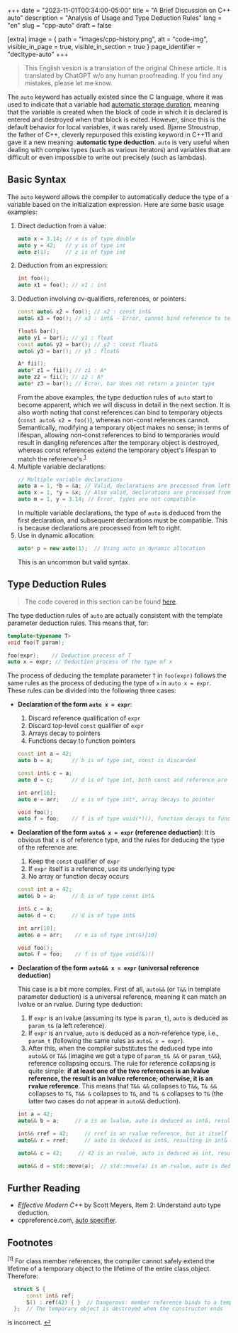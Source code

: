 +++
date = "2023-11-01T00:34:00-05:00"
title = "A Brief Discussion on C++ auto"
description = "Analysis of Usage and Type Deduction Rules"
lang = "en"
slug = "cpp-auto"
draft = false


[extra]
    image = { path = "images/cpp-history.png", alt = "code-img", visible_in_page = true, visible_in_section = true }
    page_identifier = "decltype-auto"
+++

> This English vesion is a translation of the original Chinese article. It is translated by ChatGPT w/o any human proofreading. If you find any mistakes, please let me know.

The `auto` keyword has actually existed since the C language, where it was used to indicate that a variable had [automatic storage duration](https://en.cppreference.com/w/cpp/language/storage_duration), meaning that the variable is created when the block of code in which it is declared is entered and destroyed when that block is exited. However, since this is the default behavior for local variables, it was rarely used. Bjarne Stroustrup, the father of C++, cleverly repurposed this existing keyword in C++11 and gave it a new meaning: **automatic type deduction**. `auto` is very useful when dealing with complex types (such as various iterators) and variables that are difficult or even impossible to write out precisely (such as lambdas).
<!--more-->

## Basic Syntax

The `auto` keyword allows the compiler to automatically deduce the type of a variable based on the initialization expression. Here are some basic usage examples:

1. Direct deduction from a value:
   ```cpp
   auto x = 3.14; // x is of type double
   auto y = 42;   // y is of type int
   auto z(1);     // z is of type int
   ```
2. Deduction from an expression:
   ```cpp
   int foo();
   auto x1 = foo(); // x1 : int
   ```
3. Deduction involving cv-qualifiers, references, or pointers:
   ```cpp
   const auto& x2 = foo(); // x2 : const int& 
   auto& x3 = foo(); // x3 : int& - Error, cannot bind reference to temporary object

   float& bar();
   auto y1 = bar(); // y1 : float
   const auto& y2 = bar(); // y2 : const float& 
   auto& y3 = bar(); // y3 : float&

   A* fii();
   auto* z1 = fii(); // z1 : A*
   auto z2 = fii(); // z2 : A*
   auto* z3 = bar(); // Error, bar does not return a pointer type
   ```
   From the above examples, the type deduction rules of `auto` start to become apparent, which we will discuss in detail in the next section. It is also worth noting that const references can bind to temporary objects (`const auto& x2 = foo()`), whereas non-const references cannot. Semantically, modifying a temporary object makes no sense; in terms of lifespan, allowing non-const references to bind to temporaries would result in dangling references after the temporary object is destroyed, whereas const references extend the temporary object's lifespan to match the reference's.<sup id="a1">[1](#f1)</sup>
4. Multiple variable declarations:
   ```cpp
   // Multiple variable declarations
   auto a = 1, *b = &a; // Valid, declarations are processed from left to right
   auto x = 1, *y = &x; // Also valid, declarations are processed from left to right
   auto m = 1, y = 3.14; // Error, types are not compatible
   ```
   In multiple variable declarations, the type of `auto` is deduced from the first declaration, and subsequent declarations must be compatible. This is because declarations are processed from left to right.
5. Use in dynamic allocation:
    ```cpp
    auto* p = new auto(1);  // Using auto in dynamic allocation
    ```
    This is an uncommon but valid syntax.

## Type Deduction Rules

> The code covered in this section can be found [here](https://github.com/EtoDemerzel0427/LangLawyer/blob/main/auto-deduce.cpp).

The type deduction rules of `auto` are actually consistent with the template parameter deduction rules. This means that, for:

```cpp
template<typename T>
void foo(T param);

foo(expr);    // Deduction process of T
auto x = expr; // Deduction process of the type of x
```
The process of deducing the template parameter `T` in `foo(expr)` follows the same rules as the process of deducing the type of `x` in `auto x = expr`. These rules can be divided into the following three cases:

- **Declaration of the form `auto x = expr`**:
  1. Discard reference qualification of `expr`
  2. Discard top-level `const` qualifier of `expr`
  3. Arrays decay to pointers
  4. Functions decay to function pointers
  ```cpp
  const int a = 42;
  auto b = a;      // b is of type int, const is discarded

  const int& c = a;
  auto d = c;      // d is of type int, both const and reference are discarded

  int arr[10];
  auto e = arr;    // e is of type int*, array decays to pointer

  void foo();
  auto f = foo;    // f is of type void(*)(), function decays to function pointer
  ```
- **Declaration of the form `auto& x = expr` (reference deduction)**: It is obvious that `x` is of reference type, and the rules for deducing the type of the reference are:
  1. Keep the `const` qualifier of `expr`
  2. If `expr` itself is a reference, use its underlying type
  3. No array or function decay occurs
  ```cpp
  const int a = 42;
  auto& b = a;     // b is of type const int&

  int& c = a;
  auto& d = c;     // d is of type int&

  int arr[10];
  auto& e = arr;    // e is of type int(&)[10]

  void foo();
  auto& f = foo;    // f is of type void(&)()
  ```
- **Declaration of the form `auto&& x = expr` (universal reference deduction)**
  
  This case is a bit more complex. First of all, `auto&&` (or `T&&` in template parameter deduction) is a universal reference, meaning it can match an lvalue or an rvalue. During type deduction:
  1. If `expr` is an lvalue (assuming its type is `param_t`), `auto` is deduced as `param_t&` (a left reference).
  2. If `expr` is an rvalue, `auto` is deduced as a non-reference type, i.e., `param_t` (following the same rules as `auto& x = expr`).
  3. After this, when the compiler substitutes the deduced type into `auto&&` or `T&&` (imagine we get a type of `param_t& &&` or `param_t&&`), reference collapsing occurs. The rule for reference collapsing is quite simple: **if at least one of the two references is an lvalue reference, the result is an lvalue reference; otherwise, it is an rvalue reference**. This means that `T&& &&` collapses to `T&&`, `T& &&` collapses to `T&`, `T&& &` collapses to `T&`, and `T& &` collapses to `T&` (the latter two cases do not appear in `auto&&` deduction).
  ```cpp
  int a = 42;
  auto&& b = a;     // a is an lvalue, auto is deduced as int&, resulting in int& &&, which collapses to int&

  int&& rref = 42;     // rref is an rvalue reference, but it itself is an lvalue
  auto&& r = rref;     // auto is deduced as int&, resulting in int& &&, which collapses to int&

  auto&& c = 42;     // 42 is an rvalue, auto is deduced as int, resulting in int&&

  auto&& d = std::move(a);  // std::move(a) is an rvalue, auto is deduced as int, resulting in int&& &&, which collapses to int&&
  ```

## Further Reading
- *Effective Modern C++* by Scott Meyers, Item 2: Understand auto type deduction.
- cppreference.com, [auto specifier](https://en.cppreference.com/w/cpp/language/auto).

## Footnotes

<div id="f1">
  <sup>[1]</sup> 
  For class member references, the compiler cannot safely extend the lifetime of a temporary object to the lifetime of the entire class object. Therefore:

  ```cpp
    struct S {
        const int& ref;
        S() : ref(42) { }  // Dangerous: member reference binds to a temporary object
    };  // The temporary object is destroyed when the constructor ends
  ```
is incorrect. <a href="#a1">↩</a>
</div>

